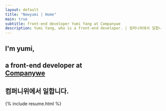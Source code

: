 ```yaml
---
layout: default
title: "Newyumi | Home"
main: true
subtitle: front-end developer Yumi Yang at Companywe
description: Yumi Yang, who is a front-end developer. | 컴퍼니위에서 일합니다.
---
```

<div class="intro-animation">
<section class="explanation">
    <h1 class="intro">
    I'm yumi,
    </h1>
    <h1 class="intro">a front-end developer at 
        <div class="intro-link">
            <a class="transition" href="https://www.companywe.co.kr/en/" target="_blank">
                Companywe
            </a>
            <div class="underline-mask transition"></div>
            <div class="underline"></div>
        </div>
    </h1>
    <h2 class="intro">컴퍼니위에서 일합니다.</h2>
</section>
</div>
{% include resume.html %}
